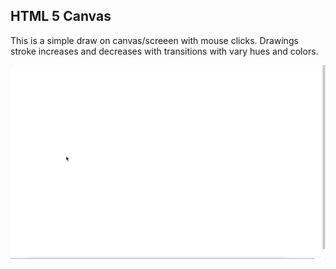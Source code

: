 ## HTML 5 Canvas
This is a simple draw on canvas/screeen with mouse clicks. Drawings stroke increases and decreases with transitions with vary hues and colors.

![](html5_canvas.gif)